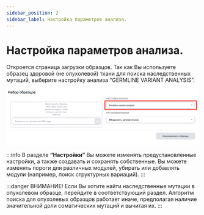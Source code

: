 ```yaml
---
sidebar_position: 2
sidebar_label: Настройка параметров анализа.
---
```


# Настройка параметров анализа.

Откроется страница загрузки образцов. Так как Вы используете образец здоровой (не опухолевой) ткани для поиска наследственных мутаций, выберите настройку анализа “GERMLINE VARIANT ANALYSIS”.

![Настройка параметров анализа](/img/version_1.02/germline_preset.png)

:::info
В разделе **“Настройки”** Вы можете изменять предустановленные настройки, а также создавать и сохранять собственные. Вы можете изменять пороги для различных модулей, убирать или добавлять модули (например, поиск структурных вариаций).
:::

:::danger ВНИМАНИЕ!
Если Вы хотите найти наследственные мутации в опухолевом образце, перейдите в соответствующий раздел. Алгоритм поиска для опухолевых образцов работает иначе, предполагая наличие значительной доли соматических мутаций и вычитая их.
:::


